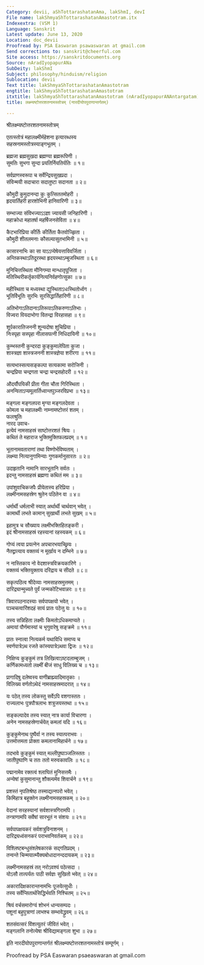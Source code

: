 ```yaml
---
Category: devii, aShTottarashatanAma, lakShmI, devI
File name: lakShmyaShTottarashatanAmastotram.itx
Indexextra: (VSM 1)
Language: Sanskrit
Latest update: June 13, 2020
Location: doc_devii
Proofread by: PSA Easwaran psawaswaran at gmail.com
Send corrections to: sanskrit@cheerful.com
Site access: https://sanskritdocuments.org
Source: nAradIyopapurANa
SubDeity: lakShmI
Subject: philosophy/hinduism/religion
Sublocation: devii
Text title: lakShmyaShTottarashatanAmastotram
engtitle: lakShmyaShTottarashatanAmastotram
itxtitle: lakShmyaShTottarashatanAmastotram (nAradIyopapurANAntargatam)
title: लक्ष्म्यष्टोत्तरशतनामस्तोत्रम् (नारदीयोपपुराणान्तर्गतम्)

---
```

  
 श्रीलक्ष्म्यष्टोत्तरशतनामस्तोत्रम्   
  
एतत्स्तोत्रं महालक्ष्मीर्महेशना इत्यारब्धस्य  
सहस्रनामस्तोत्रस्याङ्गभूतम् ।  
  
ब्रह्मजा ब्रह्मसुखदा ब्रह्मण्या ब्रह्मरूपिणी ।  
सुमतिः सुभगा सुन्दा प्रयतिर्नियतिर्यतिः ॥ १॥  
  
सर्वप्राणस्वरूपा च सर्वेन्द्रियसुखप्रदा ।  
संविन्मयी सदाचारा सदातुष्टा सदानता ॥ २॥  
  
कौमुदी कुमुदानन्दा कुः कुत्सिततमोहरी ।  
हृदयार्तिहरी हारशोभिनी हानिवारिणी ॥ ३॥  
  
सम्भाज्या संविभज्याऽऽज्ञा ज्यायसी जनिहारिणी ।  
महाक्रोधा महातर्षा महर्षिजनसेविता ॥ ४॥  
  
कैटभारिप्रिया कीर्तिः कीर्तिता कैतवोज्झिता ।  
कौमुदी शीतलमनाः कौसल्यासुतभामिनी ॥ ५॥  
  
कासारनाभिः का सा याऽऽप्येषेयत्ताविवर्जिता ।  
अन्तिकस्थाऽतिदूरस्था हृदयस्थाऽम्बुजस्थिता ॥ ६॥  
  
मुनिचित्तस्थिता मौनिगम्या मान्धातृपूजिता ।  
मतिस्थिरीकर्तृकार्यनित्यनिर्वहणोत्सुका ॥ ७॥  
  
महीस्थिता च मध्यस्था द्युस्थिताऽधःस्थितोर्ध्वग ।  
भूतिर्विभूतिः सुरभिः सुरसिद्धार्तिहारिणी ॥ ८॥  
  
अतिभोगाऽतिदानाऽतिरूपाऽतिकरुणाऽतिभाः ।  
विज्वरा वियदाभोगा वितन्द्रा विरहासहा ॥ ९॥  
  
शूर्पकारातिजननी शून्यदोषा शुचिप्रिया ।  
निःस्पृहा सस्पृहा नीलासपत्नी निधिदायिनी ॥ १०॥  
  
कुम्भस्तनी कुन्दरदा कुङ्कुमालेपिता कुजा ।  
शास्त्रज्ञा शास्त्रजननी शास्त्रज्ञेया शरीरगा ॥ ११॥  
  
सत्यभास्सत्यसङ्कल्पा सत्यकामा सरोजिनी ।  
चन्द्रप्रिया चन्द्रगता चन्द्रा चन्द्रसहोदरी ॥ १२॥  
  
औदर्यौपयिकी प्रीता गीता चौता गिरिस्थिता ।  
अनन्विताऽप्यमूलार्तिध्वान्तपुञ्जरविप्रभा ॥ १३॥  
  
मङ्गला मङ्गलपरा मृग्या मङ्गलदेवता ।  
कोमला च महालक्ष्मीः नाम्नामष्टोत्तरं शतम् ।  
फलश्रुतिः  
नारद उवाच-  
इत्येवं नामसाहस्रं साष्टोत्तरशतं श्रियः ।  
कथितं ते महाराज भुक्तिमुक्तिफलप्रदम् ॥ १॥  
  
भूतानामवताराणां तथा विष्णोर्भविष्यताम् ।  
लक्ष्म्या नित्यानुगामिन्याः गुणकर्मानुसारतः ॥ २॥  
  
उदाहृतानि नामानि सारभूतानि सर्वतः ।  
इदन्तु नामसाहस्रं ब्रह्मणा कथितं मम ॥ ३॥  
  
उपांशुवाचिकजपैः प्रीयेतास्य हरिप्रिया ।  
लक्ष्मीनामसहस्रेण श्रुतेन पठितेन वा ॥ ४॥  
  
धर्मार्थी धर्मलाभी स्यात् अर्थार्थी चार्थवान् भवेत् ।  
कामार्थी लभते कामान् सुखार्थी लभते सुखम् ॥ ५॥  
  
इहामुत्र च सौख्याय लक्ष्मीभक्तिहितङ्करी ।  
इदं श्रीनामसाहस्रं रहस्यानां रहस्यकम् ॥ ६॥  
  
गोप्यं त्वया प्रयत्नेन अपचारभयाच्छ्रियः ।  
नैतद्व्रात्याय वक्तव्यं न मूर्खाय न दम्भिने ॥ ७॥  
  
न नास्तिकाय नो वेदशास्त्रविक्रयकारिणे ।  
वक्तव्यं भक्तियुक्ताय दरिद्राय च सीदते ॥ ८॥  
  
सकृत्पठित्व श्रीदेव्याः नामसाहस्रमुत्तमम् ।  
दारिद्र्यान्मुच्यते पुर्वं जन्मकोटिभवान्नरः ॥ ९॥  
  
त्रिवारपठनादस्याः सर्वपापक्षयो भवेत् ।  
पञ्चचत्वारिंशदहं सायं प्रातः पठेत्तु यः ॥ १०॥  
  
तस्य सन्निहिता लक्ष्मीः किमतोऽधिकमाप्यते ।  
अमायां पौर्णमास्यां च भृगुवारेषु सङ्क्रमे ॥ ११॥  
  
प्रातः स्नात्वा नित्यकर्म यथाविधि समाप्य च  
स्वर्णपात्रेऽथ रजते कांस्यपात्रेऽथवा द्विजः ॥ १२॥  
  
निक्षिप्य कुङ्कुमं तत्र लिखित्वाऽष्टदलाम्बुजम् ।  
कर्णिकामध्यतो लक्ष्मीं बीजं साधु विलिख्य च ॥ १३॥  
  
प्रागादिषु दलेष्वस्य वाणीब्राह्म्यादिमातृकाः ।  
विलिख्य वर्णतोऽथेदं नामसाहस्रमादरात् ॥ १४॥  
  
यः पठेत् तस्य लोकस्तु सर्वेऽपि वशगास्ततः ।  
राज्यलाभः पुत्रपौत्रलाभः शत्रुजयस्तथा ॥ १५॥  
  
सङ्कल्पादेव तस्य स्यात् नात्र कार्या विचारणा ।  
अनेन नामसहस्रेणार्चयेत् कमलां यदि ॥ १६॥  
  
कुङ्कुमेनाथ पुष्पैर्वा न तस्य स्यात्पराभवः ।  
उत्तमोत्तमता प्रोक्ता कमलानामिहार्चने ॥ १७॥  
  
तदभावे कुङ्कुमं स्यात् मल्लीपुष्पाञ्जलिस्ततः ।  
जातीपुष्पाणि च ततः ततो मरुवकावलिः ॥ १८॥  
  
पद्मानामेव रक्तत्वं श्लाघितं मुनिसत्तमैः ।  
अन्येषां कुसुमानान्तु शौक्ल्यमेव शिवार्चने ॥ १९॥  
  
प्रशस्तं नृपतिश्रेष्ठ तस्माद्यत्नपरो भवेत् ।  
किमिहात्र बहूक्तेन लक्ष्मीनामसहस्रकम् ॥ २०॥  
  
वेदानां सरहस्यानां सर्वशास्त्रगिरामपि ।  
तन्त्राणामपि सर्वेषां सारभूतं न संशयः ॥ २१॥  
  
सर्वपापक्षयकरं सर्वशत्रुविनाशनम् ।  
दारिद्र्यध्वंसनकरं पराभवनिवर्तकम् ॥ २२॥  
  
विश्लिष्टबन्धुसंश्लेषकारकं सद्गतिप्रदम् ।  
तन्वन्ते चिन्मयात्म्यैक्यबोधादानन्ददायकम् ॥ २३॥  
  
लक्ष्मीनामसहस्रं तत् नरोऽवश्यं पठेत्सदा ।  
योऽसौ तात्पर्यतः पाठी सर्वज्ञः सुखितो भवेत् ॥ २४॥  
  
अकारादिक्षकारान्तनामभिः पूजयेत्सुधीः ।  
तस्य सर्वेप्सितार्थसिद्धिर्भवति निश्चितम् ॥ २५॥  
  
श्रियं वर्चसमारोग्यं शोभनं धान्यसम्पदः ।  
पशूनां बहुपुत्राणां लाभश्च सम्भावेद्ध्रुवम् ॥ २६॥  
  
शतसंवत्सरं विंशत्युतरं जीवितं भवेत् ।  
मङ्गलानि तनोत्येषा श्रीविद्यामङ्गला शुभा ॥ २७॥  
  
इति नारदीयोपपुराणान्तर्गतं श्रीलक्ष्म्यष्टोत्तरशतनामस्तोत्रं सम्पूर्णम् ।  
  
  
Proofread by PSA Easwaran psaeaswaran at gmail.com  
  
